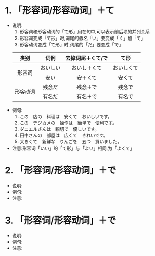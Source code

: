 # 1. 「形容词/形容动词」＋て
  - 说明:
     1. 形容词和形容动词的「て形」用在句中,可以表示前后项的并列关系
     2. 形容词变成「て形」时,词尾的假名「い」要变成「く」加「て」
     3. 形容动词变成「て形」时,词尾的「だ」要变成「で」
    <table>
       <thead>
         <tr>
          <th align="center">类别</th>
          <th align="center">词例</th>
          <th align="center">去掉词尾＋くて/で</th>
          <th align="center">て形</th>
         </tr>
       </thead>
       <tbody>
         <tr>
            <td align="center" rowspan="2">形容词</td>
            <td align="center">おいしい</td>
            <td align="center">おいし＋くて</td>
            <td align="center">おいしくて</td>
         </tr>
         <tr>
            <td align="center">安い</td>
            <td align="center">安＋くて</td>
            <td align="center">安くて</td>
         </tr>
         <tr>
            <td align="center" rowspan="2">形容动词</td>
            <td align="center">残念だ</td>
            <td align="center">残念＋で</td>
            <td align="center">残念で</td>
         </tr>
         <tr>
            <td align="center">有名だ</td>
            <td align="center">有名＋で</td>
            <td align="center">有名で</td>
         </tr>
       </tbody>
    </table>
  - 例句:
    1. この　店の　料理は　安くて　おいしいです。
    2. この　ヂジカメの　操作は　簡単で　便利です。
    3. ダニエルさんは　親切で　優しいです。
    4. 田中さんの　部屋は　広くて　きれいです。
    5. 大きくて　新鮮な　りんごを　五つ　買いました。
  - 注意:形容词「いい」的「て形」与「よい」相同,为「よくて」

# 2. 「形容词/形容动词」＋で
  - 说明:
  - 例句:
  - 注意:

# 3. 「形容词/形容动词」＋で
  - 说明:
  - 例句:
  - 注意:
